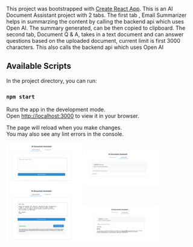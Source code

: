 
This project was bootstrapped with [Create React App](https://github.com/facebook/create-react-app).
This is an AI Document Assistant project with 2 tabs.
The first tab , Email Summarizer helps in summarzing the content by calling the backend api which uses Open AI. 
The summary generated, can be then copied to clipboard.
The second tab, Document Q & A, takes in a text document and can answer questions based on the uploaded document,
current limit is first 3000 characters. This also calls the backend api which uses Open AI


## Available Scripts

In the project directory, you can run:

### `npm start`

Runs the app in the development mode.\
Open [http://localhost:3000](http://localhost:3000) to view it in your browser.

The page will reload when you make changes.\
You may also see any lint errors in the console.

<div style="flex:1">
<img src="/assets/images/emailSummarizer.png" width="200">
<img src="/assets/images/DocumentQA.png" width="200">
</div>
<div style="flex:1">
<img src="/assets/images/emailSummarizerWithAns.png" width="200">
<img src="/assets/images/documentWithQA.png" width="200">
</div>